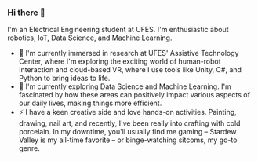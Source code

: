 ### Hi there 👋
I'm an Electrical Engineering student at UFES. I'm enthusiastic about robotics, IoT, Data Science, and Machine Learning. 

- 🔭 I'm currently immersed in research at UFES' Assistive Technology Center, where I'm exploring the exciting world of human-robot interaction and cloud-based VR, where I use tools like Unity, C#, and Python to bring ideas to life. 
- 🌱 I'm currently exploring Data Science and Machine Learning. I'm fascinated by how these areas can positively impact various aspects of our daily lives, making things more efficient.
- ⚡ I have a keen creative side and love hands-on activities. Painting, drawing, nail art, and recently, I've been really into crafting with cold porcelain. In my downtime, you'll usually find me gaming – Stardew Valley is my all-time favorite – or binge-watching sitcoms, my go-to genre.
<!--
**anariamx/anariamx** is a ✨ _special_ ✨ repository because its `README.md` (this file) appears on your GitHub profile.

Here are some ideas to get you started:

- 🔭 I’m currently working on ...
- 🌱 I’m currently learning ...
- 👯 I’m looking to collaborate on ...
- 🤔 I’m looking for help with ...
- 💬 Ask me about ...
- 📫 How to reach me: ...
- 😄 Pronouns: ...
- ⚡ Fun fact: ...
-->
